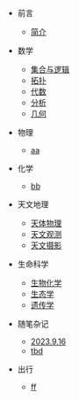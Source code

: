 - 前言
    - [简介](zh-cn/README.md)
    
- 数学
    - [集合与逻辑](zh-cn/Math/base.md)
    - [拓扑](zh-cn/Math/func.md)
    - [代数](zh-cn/Math/object.md)
    - [分析](zh-cn/Math/111.md)
    - [几何](zh-cn/Math/222.md)
- 物理
    - [aa](zh-cn/Math/111.md)
- 化学
    - [bb](zh-cn/Math/222.md)
- 天文地理
    - [天体物理](zh-cn/Math/111.md)
    - [天文观测](zh-cn/Math/222.md)
    - [天文摄影](zh-cn/Math/111.md)
- 生命科学
    - [生物化学](zh-cn/Python/base.md)
    - [生态学](zh-cn/Python/func.md)
    - [遗传学](zh-cn/Python/object.md)

- 随笔杂记
    - [2023.9.16](zh-cn/Math/111.md)
    - [tbd](zh-cn/Math/111.md)
- 出行
    - [ff](zh-cn/Math/111.md)